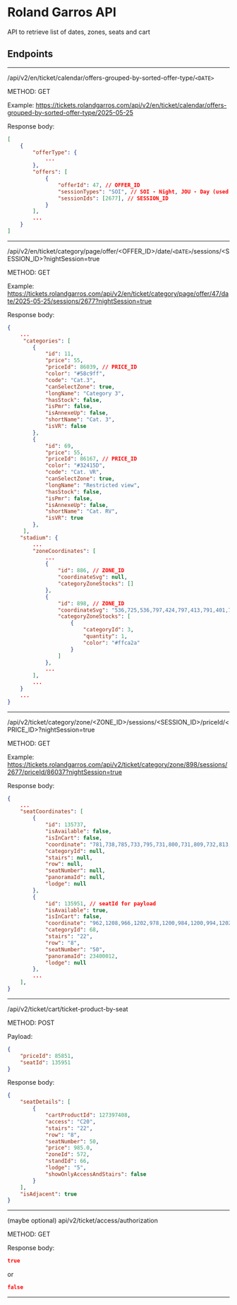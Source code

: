 # Roland Garros API

API to retrieve list of dates, zones, seats and cart

## Endpoints

---

/api/v2/en/ticket/calendar/offers-grouped-by-sorted-offer-type/`<DATE> `

METHOD: GET

Example: https://tickets.rolandgarros.com/api/v2/en/ticket/calendar/offers-grouped-by-sorted-offer-type/2025-05-25

Response body:

```json
[
    {
        "offerType": {
            ...
        },
        "offers": [
            {
                "offerId": 47, // OFFER_ID
                "sessionTypes": "SOI", // SOI - Night, JOU - Day (used for nightSession=boolean)
                "sessionIds": [2677], // SESSION_ID
            }
        ],
        ...
    }
]
```

---

/api/v2/en/ticket/category/page/offer/<OFFER_ID>/date/`<DATE>`/sessions/<SESSION_ID>?nightSession=true

METHOD: GET

Example: https://tickets.rolandgarros.com/api/v2/en/ticket/category/page/offer/47/date/2025-05-25/sessions/2677?nightSession=true

Response body:

```json
{
    ...
     "categories": [
        {
            "id": 11,
            "price": 55,
            "priceId": 86039, // PRICE_ID
            "color": "#58c9ff",
            "code": "Cat.3",
            "canSelectZone": true,
            "longName": "Category 3",
            "hasStock": false,
            "isPmr": false,
            "isAnnexeUp": false,
            "shortName": "Cat. 3",
            "isVR": false
        },
        {
            "id": 69,
            "price": 55,
            "priceId": 86167, // PRICE_ID
            "color": "#32415D",
            "code": "Cat. VR",
            "canSelectZone": true,
            "longName": "Restricted view",
            "hasStock": false,
            "isPmr": false,
            "isAnnexeUp": false,
            "shortName": "Cat. RV",
            "isVR": true
        },
     ],
    "stadium": {
        ...
        "zoneCoordinates": [
            ...
            {
                "id": 886, // ZONE_ID
                "coordinateSvg": null,
                "categoryZoneStocks": []
            },
            {
                "id": 898, // ZONE_ID
                "coordinateSvg": "536,725,536,797,424,797,413,791,401,782,389,771,376,771,370,765,435,681,436,692,441,703,449,712,459,719,468,723,479,725",
                "categoryZoneStocks": [
                    {
                        "categoryId": 3,
                        "quantity": 1,
                        "color": "#ffca2a"
                    }
                ]
            },
            ...
        ],
        ...
    }
    ...
}


```

---

/api/v2/ticket/category/zone/<ZONE_ID>/sessions/<SESSION_ID>/priceId/<PRICE_ID>?nightSession=true

METHOD: GET

Example: https://tickets.rolandgarros.com/api/v2/ticket/category/zone/898/sessions/2677/priceId/86037?nightSession=true

Response body:

```json
{
    ...
    "seatCoordinates": [
        {
            "id": 135737,
            "isAvailable": false,
            "isInCart": false,
            "coordinate": "781,738,785,733,795,731,800,731,809,732,813,736,814,739,814,746,811,759,809,761,807,762,790,762,787,761,785,759,782,746",
            "categoryId": null,
            "stairs": null,
            "row": null,
            "seatNumber": null,
            "panoramaId": null,
            "lodge": null
        },
        {
            "id": 135951, // seatId for payload
            "isAvailable": true,
            "isInCart": false,
            "coordinate": "962,1208,966,1202,978,1200,984,1200,994,1202,999,1206,1000,1210,1000,1217,996,1232,994,1235,991,1235,972,1236,969,1235,966,1232,962,1217",
            "categoryId": 68,
            "stairs": "22",
            "row": "8",
            "seatNumber": "50",
            "panoramaId": 23400012,
            "lodge": null
        },
        ...
    ],
}
```

---

/api/v2/ticket/cart/ticket-product-by-seat

METHOD: POST

Payload:

```json
{
    "priceId": 85851,
    "seatId": 135951
}
```

Response body:

```json
{
    "seatDetails": [
        {
            "cartProductId": 127397408,
            "access": "C20",
            "stairs": "22",
            "row": "8",
            "seatNumber": 50,
            "price": 985.0,
            "zoneId": 572,
            "standId": 66,
            "lodge": "5",
            "showOnlyAccessAndStairs": false
        }
    ],
    "isAdjacent": true
}
```

---

(maybe optional)
api/v2/ticket/access/authorization

METHOD: GET

Response body:

```json
true
```

or

```json
false
```

---
